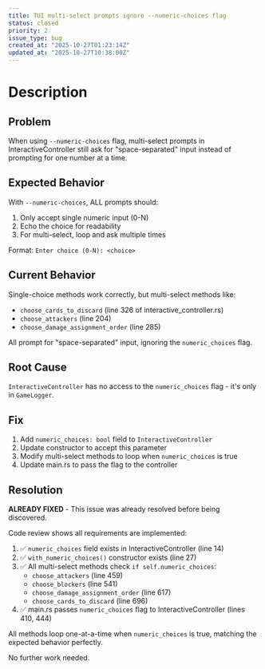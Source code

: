 ```yaml
---
title: TUI multi-select prompts ignore --numeric-choices flag
status: closed
priority: 2
issue_type: bug
created_at: "2025-10-27T01:23:14Z"
updated_at: "2025-10-27T10:38:00Z"
---
```


# Description

## Problem

When using `--numeric-choices` flag, multi-select prompts in InteractiveController still ask for "space-separated" input instead of prompting for one number at a time.

## Expected Behavior

With `--numeric-choices`, ALL prompts should:
1. Only accept single numeric input (0-N)
2. Echo the choice for readability
3. For multi-select, loop and ask multiple times

Format: `Enter choice (0-N): <choice>`

## Current Behavior

Single-choice methods work correctly, but multi-select methods like:
- `choose_cards_to_discard` (line 326 of interactive_controller.rs)
- `choose_attackers` (line 204)
- `choose_damage_assignment_order` (line 285)

All prompt for "space-separated" input, ignoring the `numeric_choices` flag.

## Root Cause

`InteractiveController` has no access to the `numeric_choices` flag - it's only in `GameLogger`.

## Fix

1. Add `numeric_choices: bool` field to `InteractiveController`
2. Update constructor to accept this parameter  
3. Modify multi-select methods to loop when `numeric_choices` is true
4. Update main.rs to pass the flag to the controller

## Resolution

**ALREADY FIXED** - This issue was already resolved before being discovered.

Code review shows all requirements are implemented:

1. ✅ `numeric_choices` field exists in InteractiveController (line 14)
2. ✅ `with_numeric_choices()` constructor exists (line 27)
3. ✅ All multi-select methods check `if self.numeric_choices`:
   - `choose_attackers` (line 459)
   - `choose_blockers` (line 541)
   - `choose_damage_assignment_order` (line 617)
   - `choose_cards_to_discard` (line 696)
4. ✅ main.rs passes `numeric_choices` flag to InteractiveController (lines 410, 444)

All methods loop one-at-a-time when `numeric_choices` is true, matching the expected behavior perfectly.

No further work needed.
